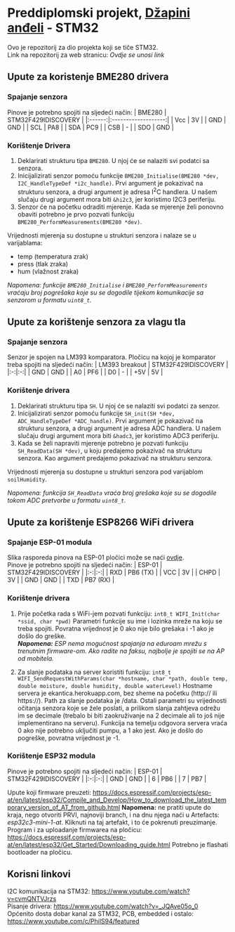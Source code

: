 # Preddiplomski projekt, [Džapini anđeli](https://www.youtube.com/watch?v=dQw4w9WgXcQ) - STM32
Ovo je repozitorij za dio projekta koji se tiče STM32. <br>
Link na repozitorij za web stranicu: <i> Ovdje se unosi link </i>

## Upute za koristenje BME280 drivera

### Spajanje senzora
Pinove je potrebno spojiti na sljedeći način:
| BME280 | STM32F429IDISCOVERY |
|:------:|:-------------------:|
| Vcc    | 3V                  |
| GND    | GND                 |
| SCL    | PA8                 |
| SDA    | PC9                 |
| CSB    | -                   |
| SDO    | GND                 |

### Korištenje Drivera
1. Deklarirati strukturu tipa `BME280`. U njoj će se nalaziti svi podatci sa senzora.
2. Inicijalizirati senzor pomoću funkcije `BME280_Initialise(BME280 *dev, I2C_HandleTypeDef *i2c_handle)`. Prvi argument je pokazivač na strukturu senzora, a drugi argument je adresa I<sup>2</sup>C handlera. U našem slučaju drugi argument mora biti `&hi2c3`, jer koristimo I2C3 periferiju.
3. Senzor će na početku odraditi mjerenje. Kada se mjerenje želi ponovno obaviti potrebno je prvo pozvati funkciju `BME280_PerformMeasurements(BME280 *dev)`.

Vrijednosti mjerenja su dostupne u strukturi senzora i nalaze se u varijablama:
* temp (temperatura zrak)
* press (tlak zraka)
* hum (vlažnost zraka)

<i> Napomena: funkcije `BME280_Initialise` i `BME280_PerformMeasurements` vraćaju broj pogrešaka koje su se dogodile tijekom komunikacije sa senzorom u formatu `uint8_t`. </i>

## Upute za korištenje senzora za vlagu tla

### Spajanje senzora
Senzor je spojen na LM393 komparatora. Pločicu na kojoj je komparator treba spojiti na sljedeći način:
| LM393 breakout | STM32F429IDISCOVERY |
|:-:|:-:|
| GND | GND |
| A0 | PF6 |
| D0 | - |
| +5V | 5V |

### Korištenje drivera
1. Deklarirati strukturu tipa `SH`. U njoj će se nalaziti svi podatci za senzor.
2. Inicijalizirati senzor pomoću funkcije `SH_init(SH *dev, ADC_HandleTypeDef *ADC_handle)`. Prvi argument je pokazivač na strukturu senzora, a drugi argument je adresa ADC handlera. U našem slučaju drugi argument mora biti `&hadc3`, jer koristimo ADC3 periferiju.
3. Kada se želi napraviti mjerenje potrebno je pozvati funkciju `SH_ReadData(SH *dev)`, u koju predajemo pokazivač na strukturu senzora. Kao argument predajemo pokazivač na strukturu senzora.

Vrijednosti mjerenja su dostupne u strukturi senzora pod varijablom `soilHumidity`.

<i> Napomena: funkcija `SH_ReadData` vraća broj grešaka koje su se dogodile tokom ADC pretvorbe u formatu `uint8_t`. </i>

## Upute za korištenje ESP8266 WiFi drivera

### Spajanje ESP-01 modula
Slika rasporeda pinova na ESP-01 pločici može se naći [ovdje](https://www.makerlab-electronics.com/?attachment_id=11461). <br>
Pinove je potrebno spojiti na sljedeći način:
| ESP-01 | STM32F429IDISCOVERY |
|:-:|:-:|
| RXD | PB6 (TX) |
| VCC | 3V |
| CHPD | 3V |
| GND | GND |
| TXD | PB7 (RX) |

### Korištenje drivera
1. Prije početka rada s WiFi-jem pozvati funkciju: `int8_t WIFI_Init(char *ssid, char *pwd)` Parametri funkcije su ime i lozinka mreže na koju se treba spojiti. Povratna vrijednost je 0 ako nije bilo grešaka i -1 ako je došlo do greške. <br>
<i><b>Napomena:</b> ESP nema mogućnost spajanja na eduroam mrežu s trenutnim firmware-om. Ako radite na faksu, najbolje je spojiti se na AP od mobitela.</i>

2. Za slanje podataka na server koristiti funkciju: `int8_t WIFI_SendRequestWithParams(char *hostname, char *path, double temp, double moisture, double humidity, double waterLevel)` Hostname servera je ekantica.herokuapp.com, bez sheme na početku (http:// ili https://). Path za slanje podataka je /data. Ostali parametri su vrijednosti očitanja senzora koje se žele poslati, a prilikom slanja zahtjeva odrežu im se decimale (trebalo bi biti zaokruživanje na 2 decimale ali to još nije implementirano na serveru). Funkcija na temelju odgovora servera vraća 0 ako nije potrebno uključiti pumpu, a 1 ako jest. Ako je došlo do pogreške, povratna vrijednost je -1.
 
### Korištenje ESP32 modula
Pinove je potrebno spojiti na sljedeći način:
| ESP-01 | STM32F429IDISCOVERY |
|:-:|:-:|
| GND | GND |
| 6 | PB6 |
| 7 | PB7 |

Upute koji firmware preuzeti: https://docs.espressif.com/projects/esp-at/en/latest/esp32/Compile_and_Develop/How_to_download_the_latest_temporary_version_of_AT_from_github.html
<b>Napomena:</b> ne pratiti upute do kraja, nego otvoriti PRVI, najnoviji branch, i na dnu njega naći u Artefacts:<i> esp32c3-mini-1-at</i>. Kliknuti na taj artefakt, i to će pokrenuti preuzimanje. 
Program i za uploadanje firmwarea na pločicu: https://docs.espressif.com/projects/esp-at/en/latest/esp32/Get_Started/Downloading_guide.html
Potrebno je flashati bootloader na pločicu.

## Korisni linkovi
I2C komunikacija na STM32: https://www.youtube.com/watch?v=cvmQNTVJrzs <br>
Pisanje drivera: https://www.youtube.com/watch?v=_JQAve05o_0 <br>
Općenito dosta dobar kanal za STM32, PCB, embedded i ostalo: https://www.youtube.com/c/PhilS94/featured
